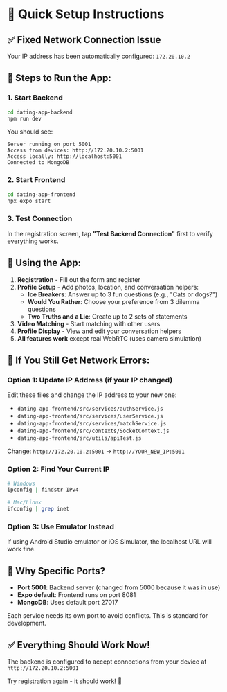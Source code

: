 # 🚀 Quick Setup Instructions

## ✅ **Fixed Network Connection Issue**

Your IP address has been automatically configured: `172.20.10.2`

## 🔧 **Steps to Run the App:**

### 1. Start Backend
```bash
cd dating-app-backend
npm run dev
```

You should see:
```
Server running on port 5001
Access from devices: http://172.20.10.2:5001
Access locally: http://localhost:5001
Connected to MongoDB
```

### 2. Start Frontend
```bash
cd dating-app-frontend
npx expo start
```

### 3. Test Connection
In the registration screen, tap **"Test Backend Connection"** first to verify everything works.

## 📱 **Using the App:**

1. **Registration** - Fill out the form and register
2. **Profile Setup** - Add photos, location, and conversation helpers:
   - **Ice Breakers**: Answer up to 3 fun questions (e.g., "Cats or dogs?")
   - **Would You Rather**: Choose your preference from 3 dilemma questions
   - **Two Truths and a Lie**: Create up to 2 sets of statements
3. **Video Matching** - Start matching with other users
4. **Profile Display** - View and edit your conversation helpers
5. **All features work** except real WebRTC (uses camera simulation)

## 🔧 **If You Still Get Network Errors:**

### Option 1: Update IP Address (if your IP changed)
Edit these files and change the IP address to your new one:
- `dating-app-frontend/src/services/authService.js`
- `dating-app-frontend/src/services/userService.js`
- `dating-app-frontend/src/services/matchService.js`
- `dating-app-frontend/src/contexts/SocketContext.js`
- `dating-app-frontend/src/utils/apiTest.js`

Change: `http://172.20.10.2:5001` → `http://YOUR_NEW_IP:5001`

### Option 2: Find Your Current IP
```bash
# Windows
ipconfig | findstr IPv4

# Mac/Linux
ifconfig | grep inet
```

### Option 3: Use Emulator Instead
If using Android Studio emulator or iOS Simulator, the localhost URL will work fine.

## 🎯 **Why Specific Ports?**

- **Port 5001**: Backend server (changed from 5000 because it was in use)
- **Expo default**: Frontend runs on port 8081
- **MongoDB**: Uses default port 27017

Each service needs its own port to avoid conflicts. This is standard for development.

## ✅ **Everything Should Work Now!**

The backend is configured to accept connections from your device at `http://172.20.10.2:5001`

Try registration again - it should work! 🎉